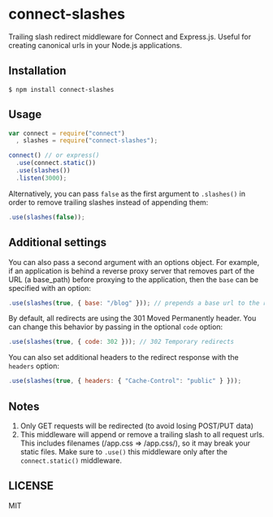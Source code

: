 connect-slashes
===============

Trailing slash redirect middleware for Connect and Express.js. Useful for creating canonical urls in your Node.js applications.

## Installation

```
$ npm install connect-slashes
```

## Usage

```javascript
var connect = require("connect")
  , slashes = require("connect-slashes");

connect() // or express()
  .use(connect.static())
  .use(slashes())
  .listen(3000);
```

Alternatively, you can pass `false` as the first argument to `.slashes()` in order to remove trailing slashes instead of appending them:

```javascript
.use(slashes(false));
```

## Additional settings

You can also pass a second argument with an options object. For example, if an application is behind a reverse proxy server that removes part of the URL (a base_path) before proxying to the application, then the `base` can be specified with an option:

```javascript
.use(slashes(true, { base: "/blog" })); // prepends a base url to the redirect
```

By default, all redirects are using the 301 Moved Permanently header. You can change this behavior by passing in the optional `code` option:

```javascript
.use(slashes(true, { code: 302 })); // 302 Temporary redirects
```

You can also set additional headers to the redirect response with the `headers` option:

```javascript
.use(slashes(true, { headers: { "Cache-Control": "public" } }));
```

## Notes

1. Only GET requests will be redirected (to avoid losing POST/PUT data)
2. This middleware will append or remove a trailing slash to all request urls. This includes filenames (/app.css => /app.css/), so it may break your static files. Make sure to `.use()` this middleware only after the `connect.static()` middleware.

## LICENSE

MIT

